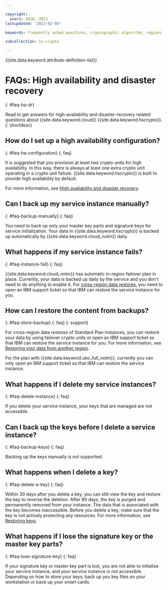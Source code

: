 ```yaml
---

copyright:
  years: 2020, 2023
lastupdated: "2023-02-08"

keywords: frequently asked questions, cryptographic algorithm, regions, pricing, security compliance, key ceremony, critical security parameters, cryptographic module, security Level, fips, HA, DR, high availability, disaster recovery

subcollection: hs-crypto

---
```


{{site.data.keyword.attribute-definition-list}}



# FAQs: High availability and disaster recovery
{: #faq-ha-dr}

Read to get answers for high-availability and disaster-recovery related questions about {{site.data.keyword.cloud}} {{site.data.keyword.hscrypto}}.
{: shortdesc}

## How do I set up a high availability configuration?
{: #faq-ha-configuration}
{: faq}

It is suggested that you provision at least two crypto units for high availability. In this way, there is always at least one extra crypto unit operating in a crypto unit failure. {{site.data.keyword.hscrypto}} is built to provide high availability by default.

For more information, see [High availability and disaster recovery](/docs/hs-crypto?topic=hs-crypto-ha-dr).

## Can I back up my service instance manually?
{: #faq-backup-manually}
{: faq}

You need to back up only your master key parts and signature keys for service initialization. Your data in {{site.data.keyword.hscrypto}} is backed up automatically by {{site.data.keyword.cloud_notm}} daily.

## What happens if my service instance fails?
{: #faq-instance-fail}
{: faq}

{{site.data.keyword.cloud_notm}} has automatic in-region failover plan in place. Currently, your data is backed up daily by the service and you don't need to do anything to enable it. For [cross-region data restores](/docs/hs-crypto?topic=hs-crypto-ha-dr), you need to open an IBM support ticket so that IBM can restore the service instance for you.

## How can I restore the content from backups?
{: #faq-store-backup}
{: faq}
{: support}

For cross-region data restores of Standard Plan instances, you can restore your data by using failover crypto units or open an IBM support ticket so that IBM can restore the service instance for you. For more information, see [Restoring your data from another region](/docs/hs-crypto?topic=hs-crypto-restore-data). 


For the plan with {{site.data.keyword.uko_full_notm}}, currently you can only open an IBM support ticket so that IBM can restore the service instance.


## What happens if I delete my service instances?
{: #faq-delete-instance}
{: faq}

If you delete your service instance, your keys that are managed are not accessible.

## Can I back up the keys before I delete a service instance?
{: #faq-backup-keys}
{: faq}

Backing up the keys manually is not supported.

## What happens when I delete a key?
{: #faq-delete-a-key}
{: faq}

Within 30 days after you delete a key, you can still view the key and restore the key to reverse the deletion. After 90 days, the key is purged and permanently removed from your instance. The data that is associated with the key becomes inaccessible. Before you delete a key, make sure that the key is not actively protecting any resources. For more information, see [Restoring keys](/docs/hs-crypto?topic=hs-crypto-restore-keys).

## What happens if I lose the signature key or the master key parts?
{: #faq-lose-signature-key}
{: faq}

If your signature key or master key part is lost, you are not able to initialize your service instance, and your service instance is not accessible. Depending on how to store your keys, back up you key files on your workstation or back up your smart cards. 
